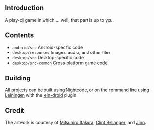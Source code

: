 ## Introduction

A play-clj game in which ... well, that part is up to you.

## Contents

* `android/src` Android-specific code
* `desktop/resources` Images, audio, and other files
* `desktop/src` Desktop-specific code
* `desktop/src-common` Cross-platform game code

## Building

All projects can be built using [Nightcode](https://sekao.net/nightcode/), or on the command line using [Leiningen](https://github.com/technomancy/leiningen) with the [lein-droid](https://github.com/clojure-android/lein-droid) plugin.

## Credit

The artwork is courtesy of [Mitsuhiro Itakura](http://opengameart.org/content/64x64-isometric-roguelike-tiles), [Clint Bellanger](http://opengameart.org/content/isometric-hero-and-creatures), and [Jinn](http://opengameart.org/content/dwarven-cursor).
